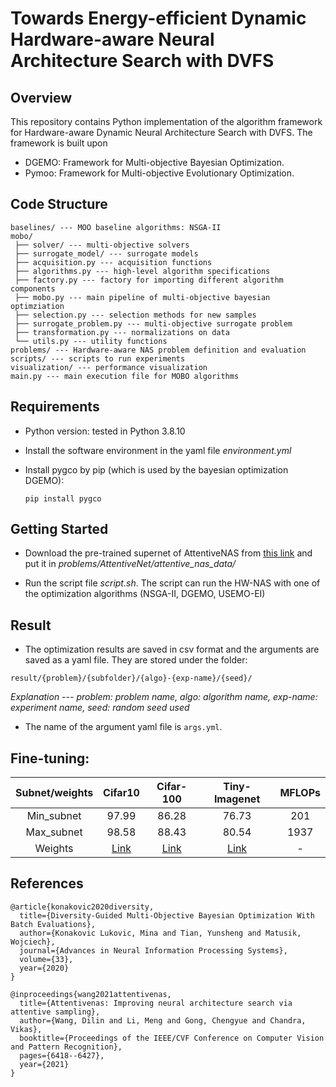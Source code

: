 # Towards Energy-efficient Dynamic Hardware-aware Neural Architecture Search with DVFS

## Overview

This repository contains Python implementation of the algorithm framework for Hardware-aware Dynamic Neural Architecture Search with DVFS. The framework is built upon 
- DGEMO: Framework for Multi-objective Bayesian Optimization.
- Pymoo: Framework for Multi-objective Evolutionary Optimization.


## Code Structure

```
baselines/ --- MOO baseline algorithms: NSGA-II
mobo/
 ├── solver/ --- multi-objective solvers
 ├── surrogate_model/ --- surrogate models
 ├── acquisition.py --- acquisition functions
 ├── algorithms.py --- high-level algorithm specifications
 ├── factory.py --- factory for importing different algorithm components
 ├── mobo.py --- main pipeline of multi-objective bayesian optimziation
 ├── selection.py --- selection methods for new samples
 ├── surrogate_problem.py --- multi-objective surrogate problem
 ├── transformation.py --- normalizations on data
 └── utils.py --- utility functions
problems/ --- Hardware-aware NAS problem definition and evaluation
scripts/ --- scripts to run experiments
visualization/ --- performance visualization
main.py --- main execution file for MOBO algorithms
```

## Requirements

- Python version: tested in Python 3.8.10

- Install the software environment in the yaml file *environment.yml*

- Install pygco by pip (which is used by the bayesian optimization DGEMO):

  ```
  pip install pygco
  ```

## Getting Started

- Download the pre-trained supernet of AttentiveNAS from [this link](https://drive.google.com/file/d/1cCla-OQNIAn-rjsY2b832DuP59ZKr8uh/view?usp=sharing) and put it in *problems/AttentiveNet/attentive_nas_data/*

- Run the script file *script.sh*. The script can run the HW-NAS with one of the optimization algorithms (NSGA-II, DGEMO, USEMO-EI)


## Result

- The optimization results are saved in csv format and the arguments are saved as a yaml file. They are stored under the folder:

```
result/{problem}/{subfolder}/{algo}-{exp-name}/{seed}/
```

*Explanation --- problem: problem name, algo: algorithm name, exp-name: experiment name, seed: random seed used*

- The name of the argument yaml file is `args.yml`.


## Fine-tuning:
    
    
| Subnet/weights | Cifar10 | Cifar-100 | Tiny-Imagenet | MFLOPs |
|:---:|:---:|:---:|:---:|:---:|
| Min_subnet | 97.99 | 86.28 | 76.73 | 201 |
| Max_subnet | 98.58 | 88.43 | 80.54 | 1937 |
| Weights | [Link](https://drive.google.com/drive/folders/1IwvWd8oswS6YBGhu-32YHhXRKqFBnDaF?usp=sharing) | [Link](https://drive.google.com/drive/folders/1hcgG8Jcp_iiJR6ekjlNjdGm7ThEVw-bB?usp=sharing) | [Link](https://drive.google.com/drive/folders/1n3eeX7g8c-MUNWizda3LBZwC5qIN1aKb?usp=sharing) | - |



## References

```
@article{konakovic2020diversity,
  title={Diversity-Guided Multi-Objective Bayesian Optimization With Batch Evaluations},
  author={Konakovic Lukovic, Mina and Tian, Yunsheng and Matusik, Wojciech},
  journal={Advances in Neural Information Processing Systems},
  volume={33},
  year={2020}
}
```

```
@inproceedings{wang2021attentivenas,
  title={Attentivenas: Improving neural architecture search via attentive sampling},
  author={Wang, Dilin and Li, Meng and Gong, Chengyue and Chandra, Vikas},
  booktitle={Proceedings of the IEEE/CVF Conference on Computer Vision and Pattern Recognition},
  pages={6418--6427},
  year={2021}
}
```
